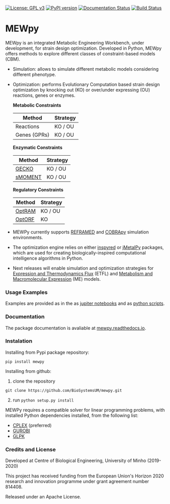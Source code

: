[![License: GPL v3](https://img.shields.io/badge/License-GPLv3-blue.svg)](https://www.gnu.org/licenses/gpl-3.0)
[![PyPI version](https://badge.fury.io/py/mewpy.svg)](https://badge.fury.io/py/mewpy)
[![Documentation Status](https://readthedocs.org/projects/mewpy/badge/?version=latest)](https://mewpy.readthedocs.io/en/latest/?badge=latest)
[![Build Status](https://travis-ci.org/BioSystemsUM/mewpy.svg?branch=master)](https://travis-ci.org/BioSystemsUM/mewpy)

MEWpy
============

  

MEWpy is an integrated Metabolic Engineering Workbench, under development, for strain design optimization. Developed in Python, MEWpy offers methods to explore different classes of constraint-based models (CBM).

* Simulation: allows to simulate different metabolic models considering different phenotype.
  
* Optimization: performs Evolutionary Computation based strain design optimization by knocking out (KO) or over/under expressing (OU) reactions, genes or enzymes.

  

  **Metabolic Constraints**

  | Method       | Strategy |
  | ------------ | -------- |
  | Reactions    | KO / OU  |
  | Genes (GPRs) | KO / OU  |

  **Enzymatic Constraints**

  | Method                                                       | Strategy |
  | ------------------------------------------------------------ | -------- |
  | [GECKO](https://doi.org/10.15252/msb.20167411)               | KO / OU  |
  | [sMOMENT](https://bmcbioinformatics.biomedcentral.com/articles/10.1186/s12859-019-3329-9) | KO / OU  |

  **Regulatory Constraints**

  | Method                                                 | Strategy |
  | ------------------------------------------------------ | -------- |
  | [OptRAM](https://doi.org/10.1371/journal.pcbi.1006835) | KO / OU  |
  | [OptORF](https://doi.org/10.1186/1752-0509-4-53)       | KO       |



*  MEWPy currently supports [REFRAMED](<https://github.com/cdanielmachado/reframed>) and [COBRApy](<https://opencobra.github.io/cobrapy/>) simulation environments.
*  The optimization engine relies on either [inspyred](<https://github.com/aarongarrett/inspyred>) or [jMetalPy](<https://github.com/jMetal/jMetalPy>) packages, which are used for creating biologically-inspired computational intelligence algorithms in Python.


* Next releases will enable simulation and optimization strategies for [Expression and Thermodynamics Flux](https://doi.org/10.1371/journal.pcbi.1006835) (ETFL) and [Metabolism and Macromolecular Expression](https://doi.org/10.1371/journal.pcbi.1006302) (ME) models. 


### Usage Examples

Examples are provided as in the as [jupiter notebooks](examples) and as [python scripts](examples).

### Documentation

The package documentation is avaliable at [mewpy.readthedocs.io](https://mewpy.readthedocs.io).
### Instalation

Installing from Pypi package repository:
  
  ``pip install mewpy``

Installing from github:

1. clone the repository 
  
  ``git clone https://github.com/BioSystemsUM/mewpy.git``

2. run ``python setup.py install``

  

  

MEWPy requires a compatible solver for linear programming problems, with installed Python dependencies installed, from the following list:


-  [CPLEX](<https://www-01.ibm.com/software/commerce/optimization/cplex-optimizer/>) (preferred)
-  [GUROBI](<http://www.gurobi.com>)
-  [GLPK](<https://www.gnu.org/software/glpk/>)

  


### Credits and License

Developed at Centre of Biological Engineering, University of Minho (2019-2020)

This project has received funding from the European Union's Horizon 2020 research and innovation programme under grant agreement number 814408.  

Released under an Apache License.



